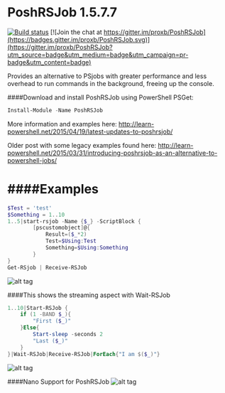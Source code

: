 PoshRSJob 1.5.7.7
===================

[![Build status](https://ci.appveyor.com/api/projects/status/svrd4ho4otugki24?svg=true)](https://ci.appveyor.com/project/proxb/poshrsjob) [![Join the chat at https://gitter.im/proxb/PoshRSJob](https://badges.gitter.im/proxb/PoshRSJob.svg)](https://gitter.im/proxb/PoshRSJob?utm_source=badge&utm_medium=badge&utm_campaign=pr-badge&utm_content=badge)

Provides an alternative to PSjobs with greater performance and less overhead to run commands in the background, freeing up the console.

####Download and install PoshRSJob using PowerShell PSGet:
```PowerShell
Install-Module -Name PoshRSJob
```

More information and examples here: http://learn-powershell.net/2015/04/19/latest-updates-to-poshrsjob/

Older post with some legacy examples found here: http://learn-powershell.net/2015/03/31/introducing-poshrsjob-as-an-alternative-to-powershell-jobs/

####Examples
=================
```PowerShell
$Test = 'test'
$Something = 1..10
1..5|start-rsjob -Name {$_} -ScriptBlock {
        [pscustomobject]@{
            Result=($_*2)
            Test=$Using:Test
            Something=$Using:Something
        }
}            
Get-RSjob | Receive-RSJob
```
![alt tag](https://github.com/proxb/PoshRSJob/blob/master/Images/GetRSJob-ReceiveRSJob.gif)

####This shows the streaming aspect with Wait-RSJob
```PowerShell
1..10|Start-RSJob {
    if (1 -BAND $_){
        "First ($_)"
    }Else{
        Start-sleep -seconds 2
        "Last ($_)"
    }
}|Wait-RSJob|Receive-RSJob|ForEach{"I am $($_)"}
```
![alt tag](https://github.com/proxb/PoshRSJob/blob/master/Images/RSJobStreamingExample.gif)

####Nano Support for PoshRSJob
![alt tag](https://github.com/proxb/PoshRSJob/blob/master/Images/NanoPoshRSJob.png)
